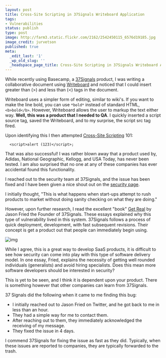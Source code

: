 ```yaml
---
layout: post
title: Cross-Site Scripting in 37Signals Writeboard Application
tags:
- Vulnerabilities
status: publish
type: post
image: http://farm3.static.flickr.com/2162/2542450115_6576d19185.jpg
image_credit: jurvetson
published: true
meta:
  _edit_last: '1'
  _wp_old_slug: ''
  _headspace_page_title: Cross-Site Scripting in 37Signals Writeboard Application
---
```

While recently using Basecamp, a [37Signals](http://37signals.com/) product, I was writing a collaborative document using [Writeboard](http://writeboard.com/) and noticed that I could insert greater than (>) and less than (<) tags in the document.

Writeboard uses a simpler form of editing, similar to wiki's. If you want to make the line bold, you can use `*bold*` instead of standard HTML, `<b>bold</b>`. However, Writeboard allows the user to markup the text either way. **Well, this was a product that I needed to QA**. I quickly inserted a script source tag, saved the Writeboard, and to my surprise, the script src tag fired.

Upon identifying this I then attempted [Cross-Site Scripting](/2009/05/xss-cross-site-scripting/) 101:
    
      <script>alert (123)</script>;

That was also successful! I was rather blown away that a product used by, Adidas, National Geographic, Kellogg, and USA Today, has never been tested. I am also surprised that no one at any of these companies has ever accidental found this functionality.

I reached out to the security team at 37Signals, and the issue has been fixed and I have been given a nice shout out on the [security page](http://37signals.com/security-response).

I initially thought, "This is what happens when start-ups attempt to rush products to market without doing sanity checking on what they are doing."

However, upon further research, I read the excellent "book" [Get Real](http://gettingreal.37signals.com/toc.php) by Jason Fried the Founder of 37Signals.  These essays explained why this type of vulnerability lived in this system. 37Signals follows a process of quick deployment, development, with fast subsequent revisions. Their concept is get a product out that people can immediately begin using.

![img](http://farm6.static.flickr.com/5214/5454791546_5ec3b4d25f.jpg)

While I agree, this is a great way to develop SaaS products, it is difficult to see how security can come into play with this type of software delivery model. In one essay, Fried, explains the necessity of getting well rounded individuals (generalists) and avoid hiring specialists. Does this mean more software developers should be interested in security?

This is yet to be seen, and I think it is dependent upon your product. There is something however that other companies can learn from 37Signals.

37 Signals did the following when it came to me finding this bug:
*	I initially reached out to Jason Fried on Twitter, and he got back to me in less than an hour.
*	They had a simple way for me to contact them.
*	After reaching out to them, they immediately acknowledged the receiving of my message.
*	They fixed the issue in 4 days.

I commend 37Signals for fixing the issue as fast as they did. Typically, when these issues are reported to companies, they are typically forwarded to the trash.
